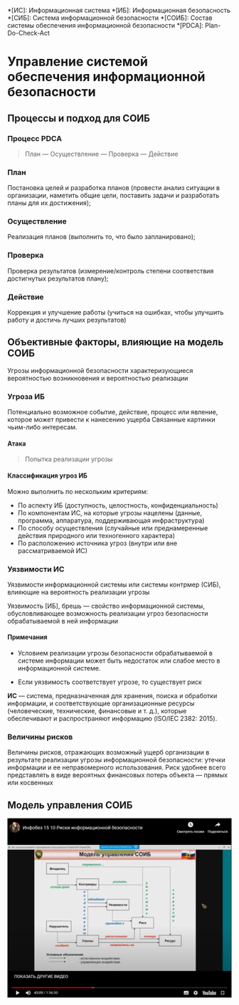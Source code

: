 *[ИС]: Информационная система
*[ИБ]: Информационная безопасность
*[СИБ]: Система информационной безопасности
*[СОИБ]: Состав системы обеспечения информационной безопасности
*[PDCA]: Plan-Do-Check-Act

# Управление системой обеспечения информационной безопасности

## Процессы и подход для СОИБ

### Процесс PDCA

> План — Осуществление — Проверка — Действие

### План

Постановка целей и разработка планов (провести анализ ситуации в организации, наметить общие цели, поставить задачи и
разработать планы для их достижения);

### Осуществление

Реализация планов (выполнить то, что было запланировано);

### Проверка

Проверка результатов (измерение/контроль степени соответствия достигнутых результатов плану);

### Действие

Коррекция и улучшение работы (учиться на ошибках, чтобы улучшить работу и достичь лучших результатов)

## Объективные факторы, влияющие на модель СОИБ

Угрозы информационной безопасности характеризующиеся вероятностью возникновения и вероятностью реализации

### Угроза ИБ

Потенциально возможное событие, действие, процесс или явление, которое может привести к нанесению ущерба Связанные
картинки чьим-либо интересам.

#### Атака

> Попытка реализации угрозы

#### Классификация угроз ИБ

Можно выполнить по нескольким критериям:

- По аспекту ИБ (доступность, целостность, конфиденциальность)
- По компонентам ИС, на которые угрозы нацелены (данные, программа, аппаратура, поддерживающая инфраструктура)
- По способу осуществления (случайные или преднамеренные действия природного или техногенного характера)
- По расположению источника угроз (внутри или вне рассматриваемой ИС)

### Уязвимости ИС

Уязвимости информационной системы или системы контрмер (СИБ), влияющие на вероятность реализации угрозы

Уязвимость [ИБ], брешь — свойство информационной системы, обусловливающее возможность реализации угроз безопасности
обрабатываемой в ней информации

#### Примечания

- Условием реализации угрозы безопасности обрабатываемой в системе информации может быть недостаток или слабое место в
  информационной системе.

- Если уязвимость соответствует угрозе, то существует риск

**ИС** — система, предназначенная для хранения, поиска и обработки информации, и соответствующие организационные
ресурсы (человеческие, технические, финансовые и т. д.), которые обеспечивают и распространяют информацию (ISO/IEC 2382:
2015).

### Величины рисков

Величины рисков‚ отражающих возможный ущерб организации в результате реализации угрозы информационной безопасности:
утечки информации и ее неправомерного использования. Риск удобнее всего представлять в виде вероятных финансовых потерь
объекта — прямых или косвенных

## Модель управления СОИБ

![Модель управления СОИБ](media/6_01.png)